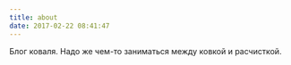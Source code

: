 ```yaml
---
title: about
date: 2017-02-22 08:41:47
---
```

Блог коваля. Надо же чем-то заниматься между ковкой и расчисткой.